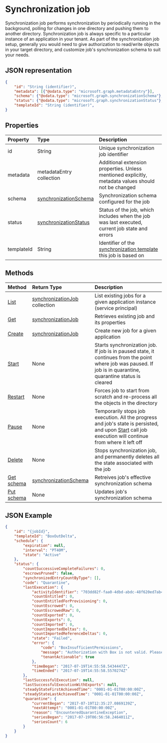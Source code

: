 # Synchronization job

Synchronization job performs synchronization by periodically running in the background, polling for changes in one directory and pushing them to another directory. Synchronization job is always specific to a particular instance of an application in your tenant. As part of the synchronization job setup, generally you would need to give authorization to read/write objects in your target directory, and customize job's synchronization schema to suit your needs.

## JSON representation

```json
{
    "id": "String (identifier)",
    "metadata": [{"@odata.type": "microsoft.graph.metadataEntry"}],
    "schema": {"@odata.type": "microsoft.graph.synchronizationSchema"},
    "status": {"@odata.type": "microsoft.graph.synchronizationStatus"},
    "templateId": "String (identifier)",
}
```

## Properties

| Property      | Type      | Description    |
|:--------------|:----------|:---------------|
|id             |String                     |Unique synchronization job identifier|
|metadata       |metadataEntry collection   |Additional extension properties. Unless mentioned explicitly, metadata values should not be changed|
|schema         |[synchronizationSchema](synchronization_schema.md)     |Synchronization schema configured for the job|
|status         |[synchronizationStatus](synchronization_status.md)     |Status of the job, which includes when the job was last executed, current job state and errors|
|templateId     |String    |Identifier of the [synchronization template](synchronization_template.md) this job is based on|

## Methods

| Method        | Return Type               | Description                  |
|:--------------|:--------------------------|:-----------------------------|
|[List](../api/synchronization_jobs_get.md)             |[synchronizationJob](synchronization_job.md) collection  |List existing jobs for a given application instance (service principal)|
|[Get](../api/synchronization_job_get.md)              |[synchronizationJob](synchronization_job.md)   |Retrieves existing job and its properties|
|[Create](../api/synchronization_jobs_post.md)         |[synchronizationJob](synchronization_job.md)   |Create new job for a given application|
|[Start](../api/synchronization_job_start.md)          |None   |Starts synchronization job. If job is in paused state, it continues from the point where job was paused. If job is in quarantine, quarantine status is cleared|
|[Restart](../api/synchronization_job_restart.md)      |None   |Forces job to start from scratch and re-process all the objects in the directory|
|[Pause](../api/synchronization_job_pause.md)          |None   |Temporarily stops job execution. All the progress and job's state is persisted, and upon [Start](../api/synchronization_job_start.md) call job execution will continue from where it left off|
|[Delete](../api/synchronization_job_delete.md)        |None   |Stops synchronization job, and permanently deletes all the state associated with the job|
|[Get schema](../api/synchronization_schema_get.md)    |[synchronizationSchema](synchronization_schema.md)   |Retreives job's effective synchronization schema|
|[Put schema](../api/synchronization_schema_put.md)    |None   |Updates job's synchronization schema |

## JSON Example

```json
{
    "id": "{jobId}",
    "templateId": "BoxOutDelta",
    "schedule": {
        "expiration": null,
        "interval": "PT40M",
        "state": "Active"
    },
    "status": {
        "countSuccessiveCompleteFailures": 0,
        "escrowsPruned": false,
        "synchronizedEntryCountByType": [],
        "code": "Quarantine",
        "lastExecution": {
            "activityIdentifier": "703dd82f-faa0-4dbd-abdc-48f620ed7ab4",
            "countEntitled": 0,
            "countEntitledForProvisioning": 0,
            "countEscrowed": 0,
            "countEscrowedRaw": 0,
            "countExported": 0,
            "countExports": 0,
            "countImported": 0,
            "countImportedDeltas": 0,
            "countImportedReferenceDeltas": 0,
            "state": "Failed",
            "error": {
                "code": "BoxInsufficientPermissions",
                "message": "Authorization with Box is not valid. Please re-authorize access to Box",
                "tenantActionable": true
            },
            "timeBegan": "2017-07-19T14:55:58.5434447Z",
            "timeEnded": "2017-07-19T14:55:58.5570274Z"
        },
        "lastSuccessfulExecution": null,
        "lastSuccessfulExecutionWithExports": null,
        "steadyStateFirstAchievedTime": "0001-01-01T00:00:00Z",
        "steadyStateLastAchievedTime": "0001-01-01T00:00:00Z",
        "quarantine": {
            "currentBegan": "2017-07-19T12:35:27.0869139Z",
            "nextAttempt": "0001-01-01T00:00:00Z",
            "reason": "EncounteredQuarantineException",
            "seriesBegan": "2017-07-19T06:56:58.2464011Z",
            "seriesCount": 6
        }
    }
}
```